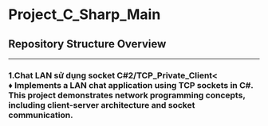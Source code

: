 # Project_C_Sharp_Main
<h2>Repository Structure Overview</h2>

---

<h3>1.Chat LAN sử dụng socket C#2/TCP_Private_Client<
<br>
♦ Implements a LAN chat application using TCP sockets in C#. This project demonstrates network programming concepts, including client-server architecture and socket communication.
